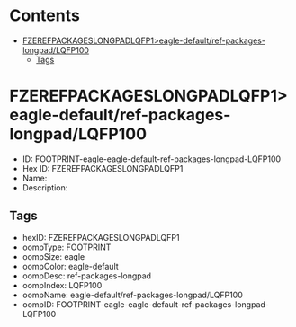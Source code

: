 



Contents
========

* [FZEREFPACKAGESLONGPADLQFP1>eagle-default/ref-packages-longpad/LQFP100](#fzerefpackageslongpadlqfp1eagle-defaultref-packages-longpadlqfp100)
	* [Tags](#tags)

# FZEREFPACKAGESLONGPADLQFP1>eagle-default/ref-packages-longpad/LQFP100

- ID: FOOTPRINT-eagle-eagle-default-ref-packages-longpad-LQFP100
- Hex ID: FZEREFPACKAGESLONGPADLQFP1
- Name: 
- Description: 

## Tags

- hexID: FZEREFPACKAGESLONGPADLQFP1
- oompType: FOOTPRINT
- oompSize: eagle
- oompColor: eagle-default
- oompDesc: ref-packages-longpad
- oompIndex: LQFP100
- oompName: eagle-default/ref-packages-longpad/LQFP100
- oompID: FOOTPRINT-eagle-eagle-default-ref-packages-longpad-LQFP100
